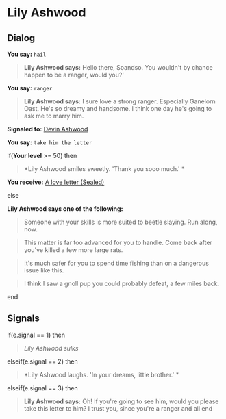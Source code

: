 # Lily Ashwood
## Dialog

**You say:** `hail`



>**Lily Ashwood says:** Hello there, Soandso. You wouldn't by chance happen to be a ranger, would you?'

**You say:** `ranger`



>**Lily Ashwood says:** I sure love a strong ranger. Especially Ganelorn Oast. He's so dreamy and handsome. I think one day he's going to ask me to marry him.


**Signaled to:**  [Devin Ashwood](/npc/54085)

**You say:** `take him the letter`



if(**Your level** >= 50) then



>*Lily Ashwood smiles sweetly. 'Thank you sooo much.' *



**You receive:**  [A love letter (Sealed)](/item/20876)


else



**Lily Ashwood says one of the following:**

>Someone with your skills is more suited to beetle slaying.  Run along, now.

>This matter is far too advanced for you to handle.  Come back after you've killed a few more large rats.

>It's much safer for you to spend time fishing than on a dangerous issue like this.

>I think I saw a gnoll pup you could probably defeat, a few miles back.

end

## Signals

if(e.signal == 1) then


>*Lily Ashwood sulks*

elseif(e.signal == 2) then


>*Lily Ashwood laughs. 'In your dreams, little brother.' *

elseif(e.signal == 3) then


>**Lily Ashwood says:** Oh! If you're going to see him, would you please take this letter to him? I trust you, since you're a ranger and all
end

